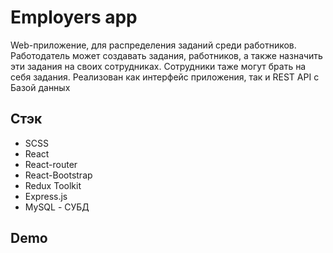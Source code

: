 
# Employers app

Web-приложение, для распределения заданий среди работников.
Работодатель может создавать задания, работников, а также назначить эти задания на своих сотрудниках. 
Сотрудники таже могут брать на себя задания.
Реализован как интерфейс приложения, так и REST API с Базой данных



## Стэк

* SCSS
* React
* React-router
* React-Bootstrap
* Redux Toolkit
* Express.js
* MySQL - СУБД

  
## Demo


